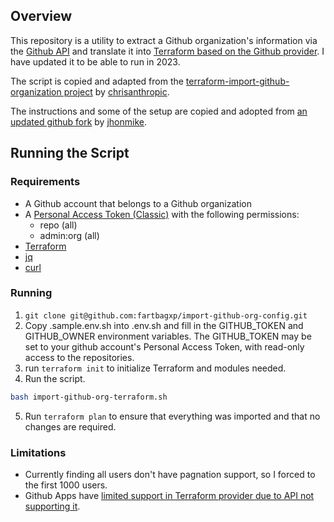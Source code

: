 ## Overview

This repository is a utility to extract a Github organization's information via the [Github API](https://docs.github.com/en) and translate it into [Terraform based on the Github provider](https://registry.terraform.io/providers/integrations/github/latest/docs). I have updated it to be able to run in 2023.

The script is copied and adapted from the [terraform-import-github-organization project](https://github.com/chrisanthropic/terraform-import-github-organization) by [chrisanthropic](https://github.com/chrisanthropic).

The instructions and some of the setup are copied and adopted from [an updated github fork](https://github.com/jhonmike/terraform-import-github-organization) by [jhonmike](https://github.com/jhonmike).

## Running the Script

### Requirements

- A Github account that belongs to a Github organization
- A [Personal Access Token (Classic)](https://help.github.com/articles/creating-a-personal-access-token-for-the-command-line/) with the following permissions:
  - repo (all)
  - admin:org (all)
- [Terraform](https://developer.hashicorp.com/terraform/downloads)
- [jq](https://stedolan.github.io/jq/)
- [curl](https://curl.se/docs/manpage.html)

### Running

1. `git clone git@github.com:fartbagxp/import-github-org-config.git`
2. Copy .sample.env.sh into .env.sh and fill in the GITHUB_TOKEN and GITHUB_OWNER environment variables. The GITHUB_TOKEN may be set to your github account's Personal Access Token, with read-only access to the repositories.
3. run `terraform init` to initialize Terraform and modules needed.
4. Run the script.

```bash
bash import-github-org-terraform.sh
```

5. Run `terraform plan` to ensure that everything was imported and that no changes are required.

### Limitations

- Currently finding all users don't have pagnation support, so I forced to the first 1000 users.
- Github Apps have [limited support in Terraform provider due to API not supporting it](https://github.com/integrations/terraform-provider-github/issues/509).
